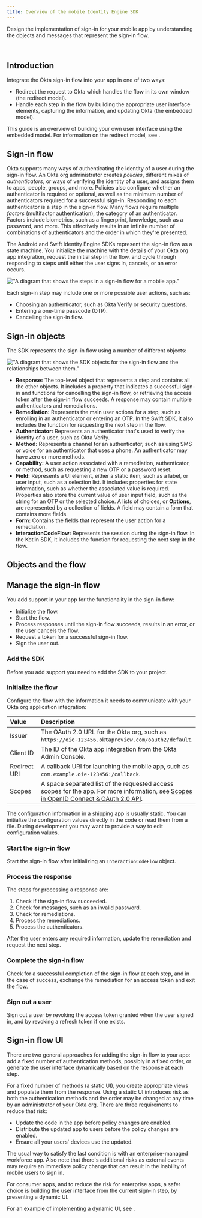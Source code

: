 ```yaml
---
title: Overview of the mobile Identity Engine SDK
---
```


Design the implementation of sign-in for your mobile app by understanding the objects and messages that represent the sign-in flow.

<ApiLifecycle access="ie" /><br>

## Introduction

Integrate the Okta sign-in flow into your app in one of two ways:

- Redirect the request to Okta which handles the flow in its own window (the redirect model).
- Handle each step in the flow by building the appropriate user interface elements, capturing the information, and updating Okta (the embedded model).

This guide is an overview of building your own user interface using the embedded model. For information on the redirect model, see <StackSnippet snippet="redirectquickstart" inline />.

## Sign-in flow

Okta supports many ways of authenticating the identity of a user during the sign-in flow. An Okta org administrator creates _policies_, different mixes of *authenticators*, or ways of verifying the identity of a user, and assigns them to apps, people, groups, and more. Policies also configure whether an authenticator is required or optional, as well as the minimum number of authenticators required for a successful sign-in. Responding to each authenticator is a step in the sign-in flow. Many flows require multiple *factors* (multifactor authentication), the category of an authenticator. Factors include biometrics, such as a fingerprint, knowledge, such as a password, and more. This effectively results in an infinite number of combinations of authenticators and the order in which they're presented.

The Android and Swift Identity Engine SDKs represent the sign-in flow as a state machine. You initialize the machine with the details of your Okta org app integration, request the initial step in the flow, and cycle through responding to steps until either the user signs in, cancels, or an error occurs.

<div class="three-quarter">

!["A diagram that shows the steps in a sign-in flow for a mobile app."](/img/mobile-sdk/mobile-idx-basic-flow.png)

</div>

Each sign-in step may include one or more possible user actions, such as:

- Choosing an authenticator, such as Okta Verify or security questions.
- Entering a one-time passcode (OTP).
- Cancelling the sign-in flow.

## Sign-in objects

The SDK represents the sign-in flow using a number of different objects:

<div class="full">

!["A diagram that shows the SDK objects for the sign-in flow and the relationships between them."](/img/mobile-sdk/mobile-idx-basic-objects.png)

</div>

- **Response:** The top-level object that represents a step and contains all the other objects. It includes a property that indicates a successful sign-in and functions for cancelling the sign-in flow, or retrieving the access token after the sign-in flow succeeds. A response may contain multiple authenticators and remediations.
- **Remediation:** Represents the main user actions for a step, such as enrolling in an authenticator or entering an OTP. In the Swift SDK, it also includes the function for requesting the next step in the flow.
- **Authenticator:** Represents an authenticator that's used to verify the identity of a user, such as Okta Verify.
- **Method:** Represents a channel for an authenticator, such as using SMS or voice for an authenticator that uses a phone. An authenticator may have zero or more methods.
- **Capability:** A user action associated with a remediation, authenticator, or method, such as requesting a new OTP or a password reset.
- **Field:** Represents a UI element, either a static item, such as a label, or user input, such as a selection list. It includes properties for state information, such as whether the associated value is required. Properties also store the current value of user input field, such as the string for an OTP or the selected choice. A lists of choices, or **Options**, are represented by a collection of fields. A field may contain a form that contains more fields.
- **Form:** Contains the fields that represent the user action for a remediation.
- **InteractionCodeFlow:** Represents the session during the sign-in flow. In the Kotlin SDK, it includes the function for requesting the next step in the flow.


## Objects and the flow

<StackSnippet snippet="objectsandflow" />

## Manage the sign-in flow

You add support in your app for the functionality in the sign-in flow:

- Initialize the flow.
- Start the flow.
- Process responses until the sign-in flow succeeds, results in an error, or the user cancels the flow.
- Request a token for a successful sign-in flow.
- Sign the user out.


### Add the SDK

Before you add support you need to add the SDK to your project.

<StackSnippet snippet="adddependency" />

### Initialize the flow

Configure the flow with the information it needs to communicate with your Okta org application integration:

| Value         | Description |
| :------------ | :---------- |
| Issuer        | The OAuth 2.0 URL for the Okta org, such as `https://oie-123456.oktapreview.com/oauth2/default`. |
| Client ID     | The ID of the Okta app integration from the Okta Admin Console.  |
| Redirect URI  | A callback URI for launching the mobile app, such as `com.example.oie-123456:/callback`. |
| Scopes        | A space separated list of the requested access scopes for the app. For more information, see [Scopes in OpenID Connect & OAuth 2.0 API](https://developer.okta.com/docs/reference/api/oidc/#scopes).|

The configuration information in a shipping app is usually static. You can initialize the configuration values directly in the code or read them from a file. During development you may want to provide a way to edit configuration values.

<StackSnippet snippet="initializeflow" />

### Start the sign-in flow

Start the sign-in flow after initializing an `InteractionCodeFlow` object.

<StackSnippet snippet="initializingsdksession" />

### Process the response

The steps for processing a response are:

1. Check if the sign-in flow succeeded.
1. Check for messages, such as an invalid password.
1. Check for remediations.
1. Process the remediations.
1. Process the authenticators.

After the user enters any required information, update the remediation and request the next step.

<StackSnippet snippet="processresponse" />

### Complete the sign-in flow

Check for a successful completion of the sign-in flow at each step, and in the case of success, exchange the remediation for an access token and exit the flow.

<StackSnippet snippet="gettingatoken" />

### Sign out a user

Sign out a user by revoking the access token granted when the user signed in, and by revoking a refresh token if one exists.

<StackSnippet snippet="signingout" />

## Sign-in flow UI

There are two general approaches for adding the sign-in flow to your app: add a fixed number of authentication methods, possibly in a fixed order, or generate the user interface dynamically based on the response at each step.

For a fixed number of methods (a static UI), you create appropriate views and populate them from the response. Using a static UI introduces risk as both the authentication methods and the order may be changed at any time by an administrator of your Okta org. There are three requirements to reduce that risk:

- Update the code in the app before policy changes are enabled.
- Distribute the updated app to users before the policy changes are enabled.
- Ensure all your users' devices use the updated.

The usual way to satisfy the last condition is with an enterprise-managed workforce app. Also note that there's additional risks as external events may require an immediate policy change that can result in the inability of mobile users to sign in.

For consumer apps, and to reduce the risk for enterprise apps, a safer choice is building the user interface from the current sign-in step, by presenting a dynamic UI.

For an example of implementing a dynamic UI, see <StackSnippet snippet="dynamicuisample" inline />.
